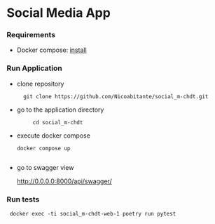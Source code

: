 # Social Media App

### Requirements 
- Docker compose:  [install](https://docs.docker.com/compose/install/)

### Run Application
- clone repository
  ```
    git clone https://github.com/Nicoabitante/social_m-chdt.git
  ```
- go to the application directory
   ```
        cd social_m-chdt
   ```
- execute docker compose
  ```
  docker compose up


- go to swagger view

  http://0.0.0.0:8000/api/swagger/

### Run tests
     docker exec -ti social_m-chdt-web-1 poetry run pytest
